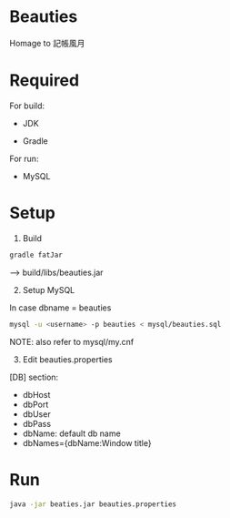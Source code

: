 # Beauties

Homage to 記帳風月

# Required

For build:

- JDK

- Gradle

For run:

- MySQL

# Setup

1. Build

```sh
gradle fatJar
```
--> build/libs/beauties.jar

2. Setup MySQL

In case dbname = beauties

```sh
mysql -u <username> -p beauties < mysql/beauties.sql
```

NOTE: also refer to mysql/my.cnf 

3. Edit beauties.properties

[DB] section:

- dbHost
- dbPort
- dbUser
- dbPass
- dbName: default db name
- dbNames={dbName:Window title}

# Run

```sh
java -jar beaties.jar beauties.properties
```
